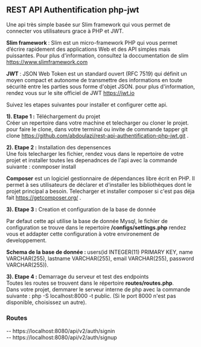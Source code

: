<h2>REST API Authentification php-jwt</h2>

Une api très simple basée sur Slim framework qui vous permet de connecter vos utilisateurs grace à PHP et JWT.

<b>Slim framework </b>: Slim est un micro-framework PHP qui vous permet d’écrire rapidement des applications Web et des API simples mais puissantes. Pour plus d'information, consultez la doccumentation de slim https://www.slimframework.com

<b>JWT </b>: JSON Web Token est un standard ouvert (RFC 7519) qui définit un moyen compact et autonome de transmettre des informations en toute sécurité entre les parties sous forme d'objet JSON. pour plus d'information, rendez vous sur le site officiel de JWT https://jwt.io 

Suivez les etapes suivantes pour installer et configurer cette api.

<b>1). Etape 1 :</b> Téléchargement du projet <br>
Créer un repertoire dans votre machine et telecharger ou cloner le projet. pour faire le clone, dans votre terminal ou invite de commande tapper git clone https://github.com/abdoulazi/rest-api-authentification-php-jwt.git .

<b>2). Etape 2 :</b>  Installation des depensences<br>
Une fois telecharger les fichier, rendez vous dans le repertoire de votre projet et installer toutes les depenadnces de l'api avec la commande suivante : conmposer install

<b>Composer</b> est un logiciel gestionnaire de dépendances libre écrit en PHP. Il permet à ses utilisateurs de déclarer et d'installer les bibliothèques dont le projet principal a besoin. Telecharger et installer composer si c'est pas déja fait https://getcomposer.org/ .

<b>3). Etape 3 :</b> Creation et configuration de la base de donnée

Par defaut cette api utilise la base de donnée Mysql, le fichier de configuration se trouve dans le repertoire <b>/configs/settings.php</b> rendez vous et addapter cette configuration à votre environement de developpement.<br/>

<b>Schema de la base de donnée : </b> users(id INTEGER(11) PRIMARY KEY, name VARCHAR(255), lastname VARCHAR(255), email VARCHAR(255), password VARCHAR(255)).

<b>3). Etape 4 :</b> Demarrage du serveur et test des endpoints<br/>
Toutes les routes se trouvent dans le répertoire <b>routes/routes.php</b>. <br/>
Dans votre projet, demmarer le serveur interne de php avec la commande suivante : php -S localhost:8000 -t public. (Si le port 8000 n'est pas disponible, choisissez un autre).<br>
<h3>Routes</h3> 
-- https://localhost:8080/api/v2/auth/signin <br/>
-- https://localhost:8080/api/v2/auth/signup <br/>

